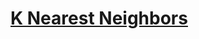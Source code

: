 <h1><a href="https://medium.com/@adi.bronshtein/a-quick-introduction-to-k-nearest-neighbors-algorithm-62214cea29c7"> K Nearest Neighbors</a>
</h1>
